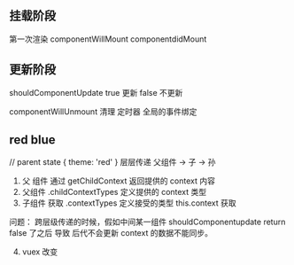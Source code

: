 ## 挂载阶段
第一次渲染
componentWillMount
componentdidMount

## 更新阶段

shouldComponentUpdate
true 更新
false 不更新

componentWillUnmount
清理
定时器
全局的事件绑定

## red blue 
// parent state
{
  theme: 'red'
}
层层传递
父组件 -> 子 -> 孙
1. 父 组件 通过 getChildContext 返回提供的 context 内容
2. 父组件 .childContextTypes 定义提供的 context 类型
3. 子组件 获取 .contextTypes 定义接受的类型 this.context 获取

问题：
跨层级传递的时候，假如中间某一组件 shouldComponentupdate
return false 了之后 导致 后代不会更新 context 的数据不能同步。


4. vuex 改变

